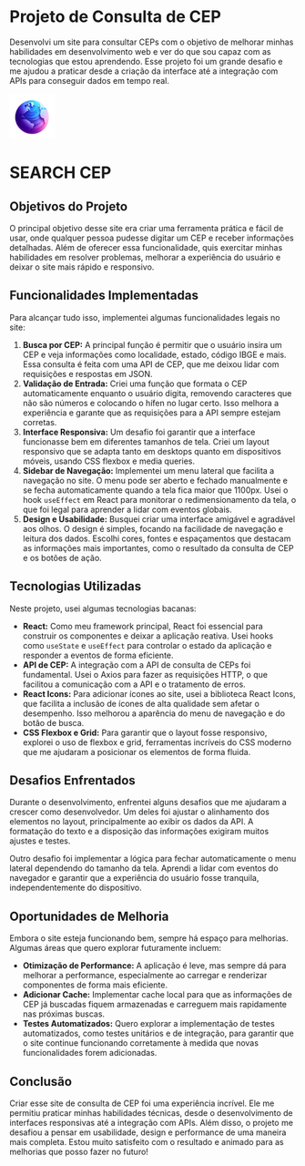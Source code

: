 <h1>Projeto de Consulta de CEP</h1>

<p>Desenvolvi um site para consultar CEPs com o objetivo de melhorar minhas habilidades em desenvolvimento web e ver do que sou capaz com as tecnologias que estou aprendendo. Esse projeto foi um grande desafio e me ajudou a praticar desde a criação da interface até a integração com APIs para conseguir dados em tempo real.</p>

<img src="src/img/Logo.png" style="width: 80px; height: auto;"> <h1>SEARCH CEP</h1>

<h2>Objetivos do Projeto</h2>
<p>O principal objetivo desse site era criar uma ferramenta prática e fácil de usar, onde qualquer pessoa pudesse digitar um CEP e receber informações detalhadas. Além de oferecer essa funcionalidade, quis exercitar minhas habilidades em resolver problemas, melhorar a experiência do usuário e deixar o site mais rápido e responsivo.</p>

<h2>Funcionalidades Implementadas</h2>
<p>Para alcançar tudo isso, implementei algumas funcionalidades legais no site:</p>
<ol>
    <li>
        <strong>Busca por CEP:</strong> A principal função é permitir que o usuário insira um CEP e veja informações como localidade, estado, código IBGE e mais. Essa consulta é feita com uma API de CEP, que me deixou lidar com requisições e respostas em JSON.
    </li>
    <li>
        <strong>Validação de Entrada:</strong> Criei uma função que formata o CEP automaticamente enquanto o usuário digita, removendo caracteres que não são números e colocando o hífen no lugar certo. Isso melhora a experiência e garante que as requisições para a API sempre estejam corretas.
    </li>
    <li>
        <strong>Interface Responsiva:</strong> Um desafio foi garantir que a interface funcionasse bem em diferentes tamanhos de tela. Criei um layout responsivo que se adapta tanto em desktops quanto em dispositivos móveis, usando CSS flexbox e media queries.
    </li>
    <li>
        <strong>Sidebar de Navegação:</strong> Implementei um menu lateral que facilita a navegação no site. O menu pode ser aberto e fechado manualmente e se fecha automaticamente quando a tela fica maior que 1100px. Usei o hook <code>useEffect</code> em React para monitorar o redimensionamento da tela, o que foi legal para aprender a lidar com eventos globais.
    </li>
    <li>
        <strong>Design e Usabilidade:</strong> Busquei criar uma interface amigável e agradável aos olhos. O design é simples, focando na facilidade de navegação e leitura dos dados. Escolhi cores, fontes e espaçamentos que destacam as informações mais importantes, como o resultado da consulta de CEP e os botões de ação.
    </li>
</ol>

<h2>Tecnologias Utilizadas</h2>
<p>Neste projeto, usei algumas tecnologias bacanas:</p>
<ul>
    <li><strong>React:</strong> Como meu framework principal, React foi essencial para construir os componentes e deixar a aplicação reativa. Usei hooks como <code>useState</code> e <code>useEffect</code> para controlar o estado da aplicação e responder a eventos de forma eficiente.</li>
    <li><strong>API de CEP:</strong> A integração com a API de consulta de CEPs foi fundamental. Usei o Axios para fazer as requisições HTTP, o que facilitou a comunicação com a API e o tratamento de erros.</li>
    <li><strong>React Icons:</strong> Para adicionar ícones ao site, usei a biblioteca React Icons, que facilita a inclusão de ícones de alta qualidade sem afetar o desempenho. Isso melhorou a aparência do menu de navegação e do botão de busca.</li>
    <li><strong>CSS Flexbox e Grid:</strong> Para garantir que o layout fosse responsivo, explorei o uso de flexbox e grid, ferramentas incríveis do CSS moderno que me ajudaram a posicionar os elementos de forma fluida.</li>
</ul>

<h2>Desafios Enfrentados</h2>
<p>Durante o desenvolvimento, enfrentei alguns desafios que me ajudaram a crescer como desenvolvedor. Um deles foi ajustar o alinhamento dos elementos no layout, principalmente ao exibir os dados da API. A formatação do texto e a disposição das informações exigiram muitos ajustes e testes.</p>

<p>Outro desafio foi implementar a lógica para fechar automaticamente o menu lateral dependendo do tamanho da tela. Aprendi a lidar com eventos do navegador e garantir que a experiência do usuário fosse tranquila, independentemente do dispositivo.</p>

<h2>Oportunidades de Melhoria</h2>
<p>Embora o site esteja funcionando bem, sempre há espaço para melhorias. Algumas áreas que quero explorar futuramente incluem:</p>
<ul>
    <li><strong>Otimização de Performance:</strong> A aplicação é leve, mas sempre dá para melhorar a performance, especialmente ao carregar e renderizar componentes de forma mais eficiente.</li>
    <li><strong>Adicionar Cache:</strong> Implementar cache local para que as informações de CEP já buscadas fiquem armazenadas e carreguem mais rapidamente nas próximas buscas.</li>
    <li><strong>Testes Automatizados:</strong> Quero explorar a implementação de testes automatizados, como testes unitários e de integração, para garantir que o site continue funcionando corretamente à medida que novas funcionalidades forem adicionadas.</li>
</ul>

<h2>Conclusão</h2>
<p>Criar esse site de consulta de CEP foi uma experiência incrível. Ele me permitiu praticar minhas habilidades técnicas, desde o desenvolvimento de interfaces responsivas até a integração com APIs. Além disso, o projeto me desafiou a pensar em usabilidade, design e performance de uma maneira mais completa. Estou muito satisfeito com o resultado e animado para as melhorias que posso fazer no futuro!</p>
